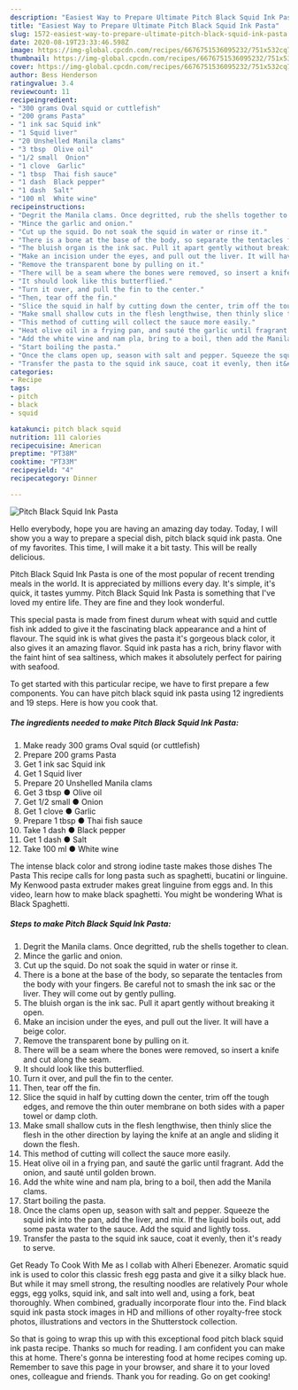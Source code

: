```yaml
---
description: "Easiest Way to Prepare Ultimate Pitch Black Squid Ink Pasta"
title: "Easiest Way to Prepare Ultimate Pitch Black Squid Ink Pasta"
slug: 1572-easiest-way-to-prepare-ultimate-pitch-black-squid-ink-pasta
date: 2020-08-19T23:33:46.598Z
image: https://img-global.cpcdn.com/recipes/6676751536095232/751x532cq70/pitch-black-squid-ink-pasta-recipe-main-photo.jpg
thumbnail: https://img-global.cpcdn.com/recipes/6676751536095232/751x532cq70/pitch-black-squid-ink-pasta-recipe-main-photo.jpg
cover: https://img-global.cpcdn.com/recipes/6676751536095232/751x532cq70/pitch-black-squid-ink-pasta-recipe-main-photo.jpg
author: Bess Henderson
ratingvalue: 3.4
reviewcount: 11
recipeingredient:
- "300 grams Oval squid or cuttlefish"
- "200 grams Pasta"
- "1 ink sac Squid ink"
- "1 Squid liver"
- "20 Unshelled Manila clams"
- "3 tbsp  Olive oil"
- "1/2 small  Onion"
- "1 clove  Garlic"
- "1 tbsp  Thai fish sauce"
- "1 dash  Black pepper"
- "1 dash  Salt"
- "100 ml  White wine"
recipeinstructions:
- "Degrit the Manila clams. Once degritted, rub the shells together to clean."
- "Mince the garlic and onion."
- "Cut up the squid. Do not soak the squid in water or rinse it."
- "There is a bone at the base of the body, so separate the tentacles from the body with your fingers. Be careful not to smash the ink sac or the liver. They will come out by gently pulling."
- "The bluish organ is the ink sac. Pull it apart gently without breaking it open."
- "Make an incision under the eyes, and pull out the liver. It will have a beige color."
- "Remove the transparent bone by pulling on it."
- "There will be a seam where the bones were removed, so insert a knife and cut along the seam."
- "It should look like this butterflied."
- "Turn it over, and pull the fin to the center."
- "Then, tear off the fin."
- "Slice the squid in half by cutting down the center, trim off the tough edges, and remove the thin outer membrane on both sides with a paper towel or damp cloth."
- "Make small shallow cuts in the flesh lengthwise, then thinly slice the flesh in the other direction by laying the knife at an angle and sliding it down the flesh."
- "This method of cutting will collect the sauce more easily."
- "Heat olive oil in a frying pan, and sauté the garlic until fragrant. Add the onion, and sauté until golden brown."
- "Add the white wine and nam pla, bring to a boil, then add the Manila clams."
- "Start boiling the pasta."
- "Once the clams open up, season with salt and pepper. Squeeze the squid ink into the pan, add the liver, and mix. If the liquid boils out, add some pasta water to the sauce. Add the squid and lightly toss."
- "Transfer the pasta to the squid ink sauce, coat it evenly, then it&#39;s ready to serve."
categories:
- Recipe
tags:
- pitch
- black
- squid

katakunci: pitch black squid 
nutrition: 111 calories
recipecuisine: American
preptime: "PT38M"
cooktime: "PT33M"
recipeyield: "4"
recipecategory: Dinner

---
```



![Pitch Black Squid Ink Pasta](https://img-global.cpcdn.com/recipes/6676751536095232/751x532cq70/pitch-black-squid-ink-pasta-recipe-main-photo.jpg)

Hello everybody, hope you are having an amazing day today. Today, I will show you a way to prepare a special dish, pitch black squid ink pasta. One of my favorites. This time, I will make it a bit tasty. This will be really delicious.

Pitch Black Squid Ink Pasta is one of the most popular of recent trending meals in the world. It is appreciated by millions every day. It's simple, it's quick, it tastes yummy. Pitch Black Squid Ink Pasta is something that I've loved my entire life. They are fine and they look wonderful.

This special pasta is made from finest durum wheat with squid and cuttle fish ink added to give it the fascinating black appearance and a hint of flavour. The squid ink is what gives the pasta it&#39;s gorgeous black color, it also gives it an amazing flavor. Squid ink pasta has a rich, briny flavor with the faint hint of sea saltiness, which makes it absolutely perfect for pairing with seafood.


To get started with this particular recipe, we have to first prepare a few components. You can have pitch black squid ink pasta using 12 ingredients and 19 steps. Here is how you cook that.

<!--inarticleads1-->

##### The ingredients needed to make Pitch Black Squid Ink Pasta:

1. Make ready 300 grams Oval squid (or cuttlefish)
1. Prepare 200 grams Pasta
1. Get 1 ink sac Squid ink
1. Get 1 Squid liver
1. Prepare 20 Unshelled Manila clams
1. Get 3 tbsp ● Olive oil
1. Get 1/2 small ● Onion
1. Get 1 clove ● Garlic
1. Prepare 1 tbsp ● Thai fish sauce
1. Take 1 dash ● Black pepper
1. Get 1 dash ● Salt
1. Take 100 ml ● White wine


The intense black color and strong iodine taste makes those dishes The Pasta This recipe calls for long pasta such as spaghetti, bucatini or linguine. My Kenwood pasta extruder makes great linguine from eggs and. In this video, learn how to make black spaghetti. You might be wondering What is Black Spaghetti. 

<!--inarticleads2-->

##### Steps to make Pitch Black Squid Ink Pasta:

1. Degrit the Manila clams. Once degritted, rub the shells together to clean.
1. Mince the garlic and onion.
1. Cut up the squid. Do not soak the squid in water or rinse it.
1. There is a bone at the base of the body, so separate the tentacles from the body with your fingers. Be careful not to smash the ink sac or the liver. They will come out by gently pulling.
1. The bluish organ is the ink sac. Pull it apart gently without breaking it open.
1. Make an incision under the eyes, and pull out the liver. It will have a beige color.
1. Remove the transparent bone by pulling on it.
1. There will be a seam where the bones were removed, so insert a knife and cut along the seam.
1. It should look like this butterflied.
1. Turn it over, and pull the fin to the center.
1. Then, tear off the fin.
1. Slice the squid in half by cutting down the center, trim off the tough edges, and remove the thin outer membrane on both sides with a paper towel or damp cloth.
1. Make small shallow cuts in the flesh lengthwise, then thinly slice the flesh in the other direction by laying the knife at an angle and sliding it down the flesh.
1. This method of cutting will collect the sauce more easily.
1. Heat olive oil in a frying pan, and sauté the garlic until fragrant. Add the onion, and sauté until golden brown.
1. Add the white wine and nam pla, bring to a boil, then add the Manila clams.
1. Start boiling the pasta.
1. Once the clams open up, season with salt and pepper. Squeeze the squid ink into the pan, add the liver, and mix. If the liquid boils out, add some pasta water to the sauce. Add the squid and lightly toss.
1. Transfer the pasta to the squid ink sauce, coat it evenly, then it&#39;s ready to serve.


Get Ready To Cook With Me as I collab with Alheri Ebenezer. Aromatic squid ink is used to color this classic fresh egg pasta and give it a silky black hue. But while it may smell strong, the resulting noodles are relatively Pour whole eggs, egg yolks, squid ink, and salt into well and, using a fork, beat thoroughly. When combined, gradually incorporate flour into the. Find black squid ink pasta stock images in HD and millions of other royalty-free stock photos, illustrations and vectors in the Shutterstock collection. 

So that is going to wrap this up with this exceptional food pitch black squid ink pasta recipe. Thanks so much for reading. I am confident you can make this at home. There's gonna be interesting food at home recipes coming up. Remember to save this page in your browser, and share it to your loved ones, colleague and friends. Thank you for reading. Go on get cooking!
